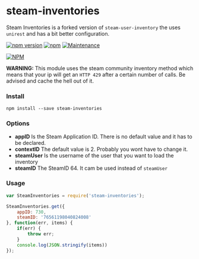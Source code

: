 # steam-inventories

Steam Inventories is a forked version of `steam-user-inventory` the uses `unirest` and has a bit better configuration.

[![npm version](https://badge.fury.io/js/steam-inventories.svg)](https://badge.fury.io/js/steam-inventories)
[![npm](https://img.shields.io/npm/dm/steam-inventories.svg)](https://www.npmjs.com/package/steam-inventories)
[![Maintenance](https://img.shields.io/maintenance/yes/2017.svg)](https://www.npmjs.com/package/steam-inventories)

[![NPM](https://nodei.co/npm/steam-inventories.png)](https://nodei.co/npm/steam-inventories/)


**WARNING:** This module uses the steam community inventory method which means that your ip will get an `HTTP 429` after a certain number of calls. Be advised and cache the hell out of it. 


### Install
```
npm install --save steam-inventories
```

### Options

+ __appID__ Is the Steam Application ID. There is no default value and it has to be declared.
+ __contextID__ The default value is 2. Probably you wont have to change it.
+ __steamUser__ Is the username of the user that you want to load the inventory
+ __steamID__ The SteamID 64. It cam be used instead of `steamUser`


### Usage

```js
var SteamInventories = require('steam-inventories');

SteamInventories.get({
	appID: 730,
	steamID: '76561198040824008'
}, function(err, items) {
	if(err) {
		throw err;
	}
	console.log(JSON.stringify(items))
});
```
